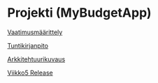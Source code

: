 # Projekti (MyBudgetApp)


[Vaatimusmäärittely](../master/documentation/Vaatimusmaarittely.md)

[Tuntikirjanpito](../master/documentation/Tuntikirjanpito.md)

[Arkkitehtuurikuvaus](../master/documentation/arkkitehtuuri.md)

[Viikko5 Release](https://github.com/sainioan/gitRep/releases/tag/Viikko5)



